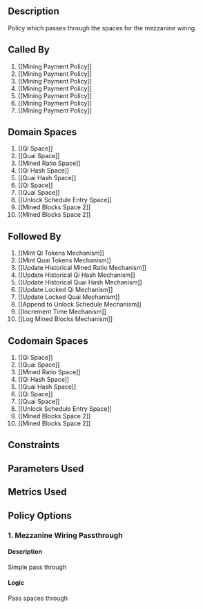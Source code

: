 ## Description

Policy which passes through the spaces for the mezzanine wiring.
## Called By
1. [[Mining Payment Policy]]
2. [[Mining Payment Policy]]
3. [[Mining Payment Policy]]
4. [[Mining Payment Policy]]
5. [[Mining Payment Policy]]
6. [[Mining Payment Policy]]
7. [[Mining Payment Policy]]
## Domain Spaces
1. [[Qi Space]]
2. [[Quai Space]]
3. [[Mined Ratio Space]]
4. [[Qi Hash Space]]
5. [[Quai Hash Space]]
6. [[Qi Space]]
7. [[Quai Space]]
8. [[Unlock Schedule Entry Space]]
9. [[Mined Blocks Space 2]]
10. [[Mined Blocks Space 2]]
## Followed By
1. [[Mint Qi Tokens Mechanism]]
2. [[Mint Quai Tokens Mechanism]]
3. [[Update Historical Mined Ratio Mechanism]]
4. [[Update Historical Qi Hash Mechanism]]
5. [[Update Historical Quai Hash Mechanism]]
6. [[Update Locked Qi Mechanism]]
7. [[Update Locked Quai Mechanism]]
8. [[Append to Unlock Schedule Mechanism]]
9. [[Increment Time Mechanism]]
10. [[Log Mined Blocks Mechanism]]
## Codomain Spaces
1. [[Qi Space]]
2. [[Quai Space]]
3. [[Mined Ratio Space]]
4. [[Qi Hash Space]]
5. [[Quai Hash Space]]
6. [[Qi Space]]
7. [[Quai Space]]
8. [[Unlock Schedule Entry Space]]
9. [[Mined Blocks Space 2]]
10. [[Mined Blocks Space 2]]
## Constraints
## Parameters Used
## Metrics Used
## Policy Options
### 1. Mezzanine Wiring Passthrough
#### Description
Simple pass through
#### Logic
Pass spaces through

